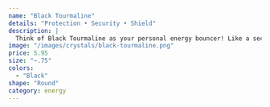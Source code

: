 ```yaml
---
name: "Black Tourmaline"
details: "Protection • Security • Shield"
description: |
  Think of Black Tourmaline as your personal energy bouncer! Like a security guard for the spirit, it always has your back.
image: "/images/crystals/black-tourmaline.png"
price: 5.95
size: "~.75"
colors:
  - "Black"
shape: "Round"
category: energy
---
```

